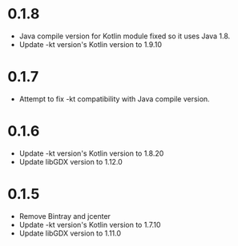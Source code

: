 # 0.1.8
* Java compile version for Kotlin module fixed so it uses Java 1.8.
* Update -kt version's Kotlin version to 1.9.10

# 0.1.7
* Attempt to fix -kt compatibility with Java compile version.

# 0.1.6
* Update -kt version's Kotlin version to 1.8.20
* Update libGDX version to 1.12.0

# 0.1.5
 * Remove Bintray and jcenter
 * Update -kt version's Kotlin version to 1.7.10
 * Update libGDX version to 1.11.0